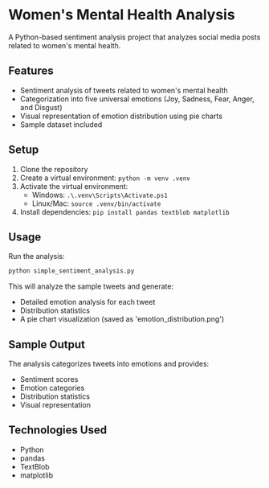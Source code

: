 # Women's Mental Health Analysis

A Python-based sentiment analysis project that analyzes social media posts related to women's mental health.

## Features
- Sentiment analysis of tweets related to women's mental health
- Categorization into five universal emotions (Joy, Sadness, Fear, Anger, and Disgust)
- Visual representation of emotion distribution using pie charts
- Sample dataset included

## Setup
1. Clone the repository
2. Create a virtual environment: `python -m venv .venv`
3. Activate the virtual environment:
   - Windows: `.\.venv\Scripts\Activate.ps1`
   - Linux/Mac: `source .venv/bin/activate`
4. Install dependencies: `pip install pandas textblob matplotlib`

## Usage
Run the analysis:
```bash
python simple_sentiment_analysis.py
```

This will analyze the sample tweets and generate:
- Detailed emotion analysis for each tweet
- Distribution statistics
- A pie chart visualization (saved as 'emotion_distribution.png')

## Sample Output
The analysis categorizes tweets into emotions and provides:
- Sentiment scores
- Emotion categories
- Distribution statistics
- Visual representation

## Technologies Used
- Python
- pandas
- TextBlob
- matplotlib
